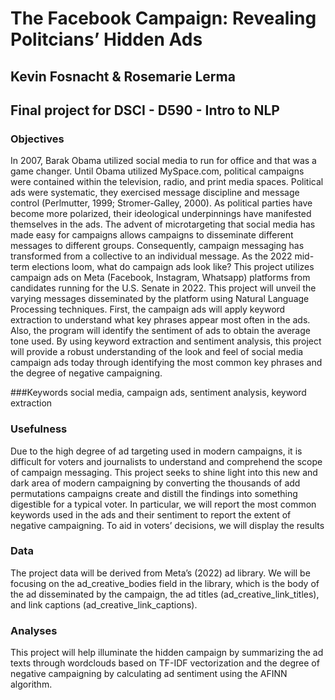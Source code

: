 # The Facebook Campaign: Revealing Politcians’ Hidden Ads

## Kevin Fosnacht & Rosemarie Lerma
## Final project for DSCI - D590 - Intro to NLP

### Objectives
In 2007, Barak Obama utilized social media to run for office and that was a game changer. Until Obama utilized MySpace.com, political campaigns were contained within the television, radio, and print media spaces. Political ads were systematic, they exercised message discipline and message control (Perlmutter, 1999; Stromer-Galley, 2000). As political parties have become more polarized, their ideological underpinnings have manifested themselves in the ads. The advent of microtargeting that social media has made easy for campaigns allows campaigns to disseminate different messages to different groups. Consequently, campaign messaging has transformed from a collective to an individual message. 
As the 2022 mid-term elections loom, what do campaign ads look like? This project utilizes campaign ads on Meta (Facebook, Instagram, Whatsapp) platforms from candidates running for the U.S. Senate in 2022. This project will unveil the varying messages disseminated by the platform using Natural Language Processing techniques. First, the campaign ads will apply keyword extraction to understand what key phrases appear most often in the ads. Also, the program will identify the sentiment of ads to obtain the average tone used. By using keyword extraction and sentiment analysis, this project will provide a robust understanding of the look and feel of social media campaign ads today through identifying the most common key phrases and the degree of negative campaigning.

###Keywords
social media, campaign ads, sentiment analysis, keyword extraction

### Usefulness
Due to the high degree of ad targeting used in modern campaigns, it is difficult for voters and journalists to understand and comprehend the scope of campaign messaging. This project seeks to shine light into this new and dark area of modern campaigning by converting the thousands of add permutations campaigns create and distill the findings into something digestible for a typical voter. In particular, we will report the most common keywords used in the ads and their sentiment to report the extent of negative campaigning. To aid in voters’ decisions, we will display the results

### Data
The project data will be derived from Meta’s (2022) ad library. We will be focusing on the ad_creative_bodies field in the library, which is the body of the ad disseminated by the campaign, the ad titles (ad_creative_link_titles), and link captions (ad_creative_link_captions).
  
### Analyses

This project will help illuminate the hidden campaign by summarizing the ad texts through wordclouds based on TF-IDF vectorization and the degree of negative campaigning by calculating ad sentiment using the AFINN algorithm.

